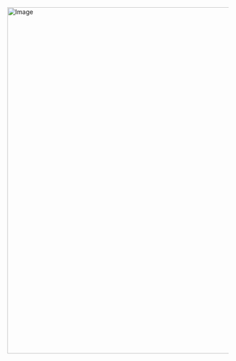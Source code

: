 <img width="1597" height="789" alt="Image" src="https://github.com/user-attachments/assets/fccccd3d-882a-4ef4-8a20-d60456b1869d" />
